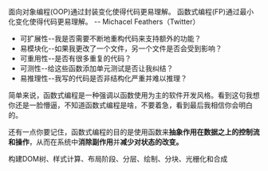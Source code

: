 面向对象编程(OOP)通过封装变化使得代码更易理解。 函数式编程(FP)通过最小化变化使得代码更易理解。 -- Michacel Feathers（Twitter）



- 可扩展性--我是否需要不断地重构代码来支持额外的功能？
- 易模块化--如果我更改了一个文件，另一个文件是否会受到影响？
- 可重用性--是否有很多重复的代码？
- 可测性--给这些函数添加单元测试是否让我纠结？
- 易推理性--我写的代码是否非结构化严重并难以推理？





简单来说，函数式编程是一种强调以函数使用为主的软件开发风格。看到这句我想你还是一脸懵逼，不知道函数式编程是啥，不要着急，看到最后我相信你会明白的。

还有一点你要记住，函数式编程的目的是使用函数来**抽象作用在数据之上的控制流和操作**，从而在系统中**消除副作用**并**减少对状态的改变。**



构建DOM树、样式计算、布局阶段、分层、绘制、分块、光栅化和合成